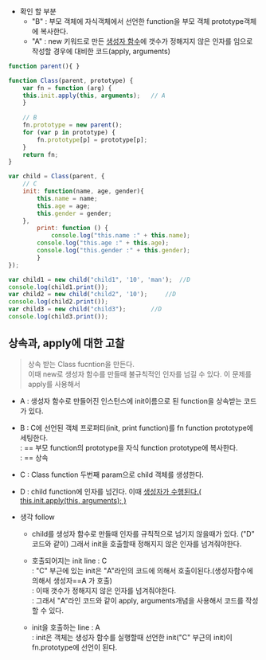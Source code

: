 ### 

* 확인 할 부분
  - "B" : 부모 객체에 자식객체에서 선언한 function을 부모 객체 prototype객체에 복사한다.
  - "A" : new 키워드로 만든 <u>생성자 함수</u>에 갯수가 정해지지 않은 인자를 임으로 작성할 경우에 대비한 코드(apply, arguments)  
  
```js
function parent(){ }

function Class(parent, prototype) {	
    var fn = function (arg) {		
	this.init.apply(this, arguments);	// A
    }	
    
    // B
    fn.prototype = new parent();
    for (var p in prototype) {
        fn.prototype[p] = prototype[p];
    }
    return fn;
}

var child = Class(parent, {
	// C
	init: function(name, age, gender){		
		this.name = name;
		this.age = age;
		this.gender = gender;
	}, 
        print: function () {
        	console.log("this.name :" + this.name);
		console.log("this.age :" + this.age);
		console.log("this.gender :" + this.gender);
    	}	
});

var child1 = new child("child1", '10', 'man');	//D
console.log(child1.print());
var child2 = new child("child2", '10');		//D
console.log(child2.print());
var child3 = new child("child3");		//D
console.log(child3.print());
```
## 상속과, apply에 대한 고찰
> 상속 받는 Class fucntion을 만든다.  
> 이때 new로 생성자 함수를 만들때 불규칙적인 인자를 넘길 수 있다.
이 문제를 apply를 사용해서 

* A : 생성자 함수로 만들어진 인스턴스에 init이름으로 된 function을 상속받는 코드가 있다.   
* B : C에 선언된 객체 프로퍼티(init, print function)를 fn function prototype에 세팅한다.  
    : == 부모 function의 prototype을 자식 function prototype에 복사한다.  
    : == 상속
* C : Class function 두번째 param으로 child 객체를 생성한다.   
* D : child function에 인자를 넘긴다. 이때 <u>생성자가 수행된다.( this.init.apply(this, arguments); ) </u>  

* 생각 follow
	- child를 생성자 함수로 만들때 인자를 규칙적으로 넘기지 않을때가 있다. ("D" 코드와 같이)
그래서 init을 호출할때 정해지지 않은 인자를  넘겨줘야한다.

	- 호출되어지는 init line : C  
: "C" 부근에 있는 init은 "A"라인의 코드에 의해서 호출이된다.(생성자함수에의해서 생성자==A 가 호출)  
: 이때 갯수가 정해지지 않은 인자를 넘겨줘야한다.  
: 그래서 "A"라인 코드와 같이 apply, arguments개념을 사용해서 코드를 작성할 수 있다.  

	- init을 호출하는 line : A  
: init은 객체는 생성자 함수를 실행할때 선언한 init("C" 부근의 init)이 fn.prototype에 선언이 된다.
